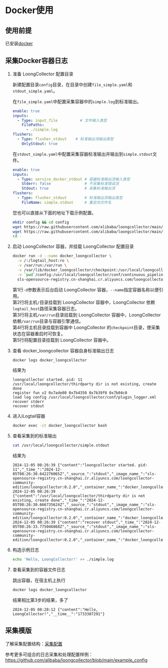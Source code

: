 # Docker使用

## 使用前提

已安装[docker](https://docs.docker.com/engine/install/)

## 采集Docker容器日志

1. 准备 LoongCollector 配置目录

    新建配置目录`config`目录，在目录中创建`file_simple.yaml`和`stdout_simple.yaml`。

    在`file_simple.yaml`中配置采集容器中的`simple.log`到标准输出。

    ```yaml
    enable: true
    inputs:
      - Type: input_file          # 文件输入类型
        FilePaths: 
          - ./simple.log
    flushers:
      - Type: flusher_stdout    # 标准输出流输出类型
        OnlyStdout: true
    ```

    在`stdout_simple.yaml`中配置采集容器标准输出并输出到`simple.stdout`文件。

    ```yaml
    enable: true
    inputs:
      - Type: service_docker_stdout # 容器标准输出流输入类型
        Stderr: false               # 不采集标准错误流
        Stdout: true                # 采集标准输出流
    flushers:
      - Type: flusher_stdout        # 标准输出流输出类型
        FileName: simple.stdout     # 重定向文件名
    ```

    您也可以直接从下面的地址下载示例配置。

    ```bash
    mkdir config && cd config
    wget https://raw.githubusercontent.com/alibaba/loongcollector/main/example_config/start_with_docker/config/file_simple.yaml
    wget https://raw.githubusercontent.com/alibaba/loongcollector/main/example_config/start_with_docker/config/stdout_simple.yaml
    cd -
    ```

2. 启动 LoongCollector 容器，并挂载 LoongCollector 配置目录

    ```bash
    docker run -d --name docker_loongcollector \
      -v /:/logtail_host:ro \
      -v /var/run:/var/run \
      -v /var/lib/docker_loongcollector/checkpoint:/usr/local/loongcollector/data/checkpoint \
      -v `pwd`/config:/usr/local/loongcollector/conf/continuous_pipeline_config/local \
      sls-opensource-registry.cn-shanghai.cr.aliyuncs.com/loongcollector-community-edition/loongcollector:latest
    ```

    第1行`-d`参数表示后台启动 LoongCollector 容器，`--name`指定容器名称以便引用。\
    第2行将主机`/`目录挂载到 LoongCollector 容器中，LoongCollector 依赖`logtail_host`路径采集容器日志。\
    第3行将主机`/var/run`目录挂载到 LoongCollector 容器中，LoongCollector 依赖`/var/run`目录与容器引擎通信。\
    第4行将主机目录挂载到容器中 LoongCollector 的`checkpoint`目录，使采集状态在容器重启时可恢复。\
    第5行将配置目录挂载到 LoongCollector 容器中。

3. 查看 docker_loongcollector 容器自身标准输出日志

    ```bash
    docker logs docker_loongcollector
    ```

    结果为

    ```text
    loongcollector started. pid: 11
    /usr/local/loongcollector/thirdparty dir is not existing, create done
    register fun v2 0x7ade80 0x7b4350 0x7b39f0 0x7b04c0
    load log config /usr/local/loongcollector/conf/plugin_logger.xml 
    recover stderr
    recover stdout
    ```

4. 进入iLogtail容器

    ```bash
    docker exec -it docker_loongcollector bash
    ```

5. 查看采集到的标准输出

    ```bash
    cat /usr/local/loongcollector/simple.stdout
    ```

    结果为

    ```text
    2024-12-05 08:26:39 {"content":"loongcollector started. pid: 11","_time_":"2024-12-05T08:26:30.642276065Z","_source_":"stdout","_image_name_":"sls-opensource-registry.cn-shanghai.cr.aliyuncs.com/loongcollector-community-edition/loongcollector:0.2.0","_container_name_":"docker_loongcollector","_container_ip_":"172.17.0.7","__time__":"1733387196"}
    2024-12-05 08:26:39 {"content":"/usr/local/loongcollector/thirdparty dir is not existing, create done","_time_":"2024-12-05T08:26:30.666735624Z","_source_":"stdout","_image_name_":"sls-opensource-registry.cn-shanghai.cr.aliyuncs.com/loongcollector-community-edition/loongcollector:0.2.0","_container_name_":"docker_loongcollector","_container_ip_":"172.17.0.7","__time__":"1733387196"}
    2024-12-05 08:26:39 {"content":"recover stdout","_time_":"2024-12-05T08:26:33.775046868Z","_source_":"stdout","_image_name_":"sls-opensource-registry.cn-shanghai.cr.aliyuncs.com/loongcollector-community-edition/loongcollector:0.2.0","_container_name_":"docker_loongcollector","_container_ip_":"172.17.0.7","__time__":"1733387196"}
    ```

6. 构造示例日志

    ```bash
    echo 'Hello, LoongCollector!' >> ./simple.log
    ```

7. 查看采集到的容器文件日志

    跳出容器，在宿主机上执行

    ```bash
    docker logs docker_loongcollector
    ```

    结果相比第3步的结果，多了

    ```text
    2024-12-05 08:28:12 {"content":"Hello, LoongCollector!","__time__":"1733387291"}
    ```

## 采集模版

了解采集配置结构：[采集配置](../configuration/collection-config.md)

参考更多可组合的日志采集和处理配置样例：<https://github.com/alibaba/loongcollector/blob/main/example_config>
